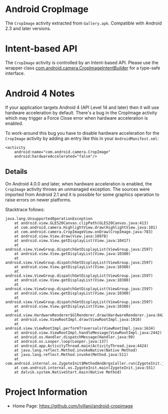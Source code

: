 Android CropImage
=================

The `CropImage` activity extracted from `Gallery.apk`. Compatible with Android
2.3 and later versions.




Intent-based API
================

The `CropImage` activity is controlled by an Intent-based API. Please use the
wrapper class
[com.android.camera.CropImageIntentBuilder](https://github.com/lvillani/android-cropimage/blob/develop/src/com/android/camera/CropImageIntentBuilder.java)
for a type-safe interface.




Android 4 Notes
===============

If your application targets Android 4 (API Level 14 and later) then it will use
hardware acceleration by default. There's a bug in the CropImage activity which
may trigger a Force Close error when hardware acceleration is enabled.

To work-around this bug you have to disable hardware acceleration for the
`CropImage` activity by adding an entry like this in your `AndroidManifest.xml`:

    <activity
        android:name="com.android.camera.CropImage"
        android:hardwareAccelerated="false"/>


Details
-------

On Android 4.0.0 and later, when hardware acceleration is enabled, the
`CropImage` activity throws an unmanaged exception. The sources were imported
from Android 2.1 and it is possible for some graphics operation to raise
errors on newer platforms.

Stacktrace follows:

    java.lang.UnsupportedOperationException
		at android.view.GLES20Canvas.clipPath(GLES20Canvas.java:413)
		at com.android.camera.HighlightView.draw(HighlightView.java:101)
		at com.android.camera.CropImageView.onDraw(CropImage.java:783)
		at android.view.View.draw(View.java:10978)
		at android.view.View.getDisplayList(View.java:10417)
		at android.view.ViewGroup.dispatchGetDisplayList(ViewGroup.java:2597)
		at android.view.View.getDisplayList(View.java:10380)
		at android.view.ViewGroup.dispatchGetDisplayList(ViewGroup.java:2597)
		at android.view.View.getDisplayList(View.java:10380)
		at android.view.ViewGroup.dispatchGetDisplayList(ViewGroup.java:2597)
		at android.view.View.getDisplayList(View.java:10380)
		at android.view.ViewGroup.dispatchGetDisplayList(ViewGroup.java:2597)
		at android.view.View.getDisplayList(View.java:10380)
		at android.view.ViewGroup.dispatchGetDisplayList(ViewGroup.java:2597)
		at android.view.View.getDisplayList(View.java:10380)
		at android.view.HardwareRenderer$GlRenderer.draw(HardwareRenderer.java:842)
		at android.view.ViewRootImpl.draw(ViewRootImpl.java:1910)
		at android.view.ViewRootImpl.performTraversals(ViewRootImpl.java:1634)
		at android.view.ViewRootImpl.handleMessage(ViewRootImpl.java:2442)
		at android.os.Handler.dispatchMessage(Handler.java:99)
		at android.os.Looper.loop(Looper.java:137)
		at android.app.ActivityThread.main(ActivityThread.java:4424)
		at java.lang.reflect.Method.invokeNative(Native Method)
		at java.lang.reflect.Method.invoke(Method.java:511)
		at com.android.internal.os.ZygoteInit$MethodAndArgsCaller.run(ZygoteInit.java:784)
		at com.android.internal.os.ZygoteInit.main(ZygoteInit.java:551)
		at dalvik.system.NativeStart.main(Native Method)





Project Information
===================

 * Home Page: https://github.com/lvillani/android-cropimage
